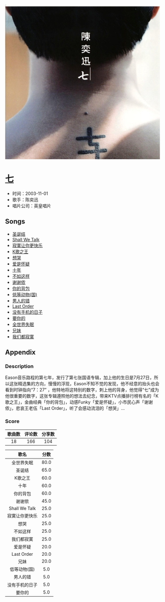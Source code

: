 <p align="center">
	<img src="imgs/七.jpg" alt="album_img" />
</p>

# [七](https://music.163.com/album?id=6530)

* 时间：2003-11-01
* 歌手：陈奕迅
* 唱片公司：英皇唱片
## Songs

* [圣诞结](songs/圣诞结_66587/README.md)
* [Shall We Talk](songs/shall_we_talk_66591/README.md)
* [寂寞让你更快乐](songs/寂寞让你更快乐_66594/README.md)
* [K歌之王](songs/k歌之王_66596/README.md)
* [想哭](songs/想哭_66601/README.md)
* [爱是怀疑](songs/爱是怀疑_66604/README.md)
* [十年](songs/十年_66608/README.md)
* [不如这样](songs/不如这样_66612/README.md)
* [谢谢侬](songs/谢谢侬_66618/README.md)
* [你的背包](songs/你的背包_66623/README.md)
* [低等动物(国)](songs/低等动物_国__66628/README.md)
* [男人的错](songs/男人的错_66633/README.md)
* [Last Order](songs/last_order_66638/README.md)
* [没有手机的日子](songs/没有手机的日子_66643/README.md)
* [要你的](songs/要你的_66647/README.md)
* [全世界失眠](songs/全世界失眠_66651/README.md)
* [兄妹](songs/兄妹_66656/README.md)
* [我们都寂寞](songs/我们都寂寞_66660/README.md)
## Appendix

### Description

Eason音乐路程的第七年，发行了第七张国语专辑，加上他的生日是7月27日，所以这张精选集的方向，慢慢的浮现，Eason不知不觉的发现，他不经意的抬头也会看到时钟指向“7：27” ，他特地将这特别的数字，刺上他的背身，他觉得“七”成为他很重要的数字，这张专辑遵照他的想法去纪念，带来KTV点播排行榜有名的「K歌之王」，金曲经典「你的背包」，动感Funky「爱是怀疑」，小市民心声「谢谢侬」，悲哀王老伍「Last Order」，听了会感动流泪的「想哭」…

### Score

|歌曲数|评论数|分享数|
|:---:|:---:|:---:|
|18|166|104|

|歌名|分数|
|:---:|:---:|
|全世界失眠|80.0
|圣诞结|65.0
|K歌之王|60.0
|十年|60.0
|你的背包|60.0
|谢谢侬|45.0
|Shall We Talk|25.0
|寂寞让你更快乐|25.0
|想哭|25.0
|不如这样|25.0
|我们都寂寞|25.0
|爱是怀疑|20.0
|Last Order|20.0
|兄妹|20.0
|低等动物(国)|5.0
|男人的错|5.0
|没有手机的日子|5.0
|要你的|5.0
